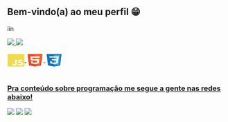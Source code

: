 ## Bem-vindo(a) ao meu perfil 😁
iin
 <div>
   <a href="https://github.com/lucasgabrielf99">
   <img height="180em" src="https://github-readme-stats.vercel.app/api?username=lucasgabrielf99&show_icons=true&theme=tokyonight&include_all_commits=true&count_private=true"/>
   <img height="180em" src="https://github-readme-stats.vercel.app/api/top-langs/?username=lucasgabrielf99&layout=compact&langs_count=6&theme=tokyonight"/>
</div>
    
<div style="display: inline_block"><br>
  <img align="center" alt="Js" height="30" width="40" src="https://raw.githubusercontent.com/devicons/devicon/master/icons/javascript/javascript-plain.svg">
  <img align="center" alt="HTML" height="30" width="40" src="https://raw.githubusercontent.com/devicons/devicon/master/icons/html5/html5-original.svg">
  <img align="center" alt="CSS" height="30" width="40" src="https://raw.githubusercontent.com/devicons/devicon/master/icons/css3/css3-original.svg">
</div>
 
<br>
 
### Pra conteúdo sobre programação me segue a gente nas redes abaixo!
 
<div> 
 <a href="https://www.linkedin.com/in/lucas-gabriel-fernandes-leit%C3%A3o/" target="_blank"><img src="https://img.shields.io/badge/-LinkedIn-%230077B5?style=for-the-badge&logo=linkedin&logoColor=white" target="_blank"></a>
 <a href="https://www.instagram.com/lucasgabrielfer" target="_blank"><img src="https://img.shields.io/badge/-Instagram-%23E4405F?style=for-the-badge&logo=instagram&logoColor=white" target="_blank"></a>
 <a href="https://discord.gg/7swtkrEz" target="_blank"><img src="https://img.shields.io/badge/Discord-7289DA?style=for-the-badge&logo=discord&logoColor=white" target="_blank"></a>
  
</div>

